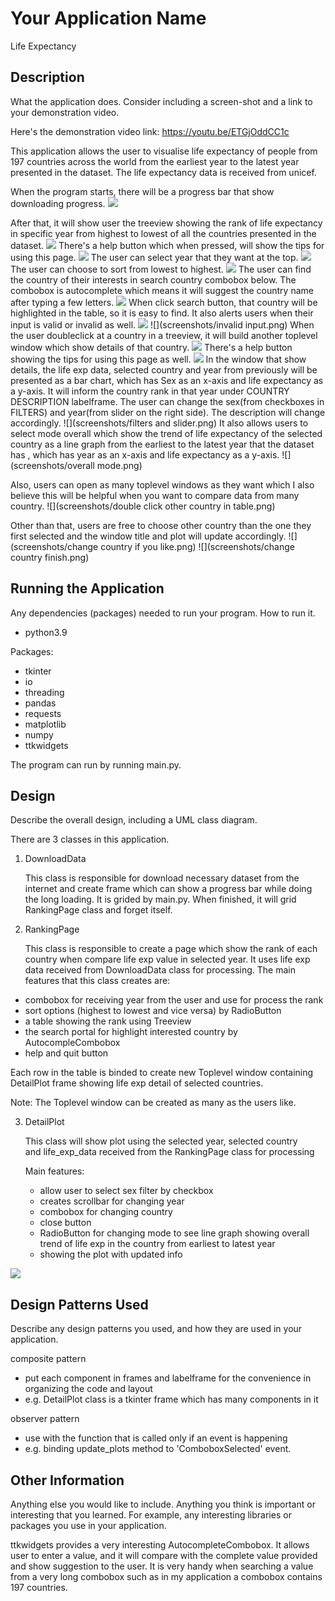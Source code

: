 # Your Application Name
 Life Expectancy
## Description
What the application does.  Consider including a screen-shot and a link to your demonstration video.

Here's the demonstration video link: https://youtu.be/ETGjOddCC1c

This application allows the user to visualise life expectancy of people from 197 countries across the world
from the earliest year to the latest year presented in the dataset. 
The life expectancy data is received from unicef. 

When the program starts, there will be a progress bar that show downloading progress.
![](screenshots/Download.png)

After that, it will show user the treeview showing the rank of life expectancy in specific year from highest to lowest
of all the countries presented in the dataset.
![](screenshots/Ranking_page.png)
There's a help button which when pressed, will show the tips for using this page.
![](screenshots/help.png)
The user can select year that they want at the top.
![](screenshots/Select_year.png)
 The user can choose to sort from lowest to highest.
![](screenshots/sort.png)
The user can find the country of their interests in search country combobox below.
The combobox is autocomplete which means it will suggest the country name after typing a few letters.
![](screenshots/Search.png)
When click search button, that country will be highlighted in the table, so it is easy to find.
It also alerts users when their input is valid or invalid as well.
![](screenshots/highlight.png)
![](screenshots/invalid input.png)
When the user doubleclick at a country in a treeview, 
it will build another toplevel window which show details of that country.
![](screenshots/detail.png)
There's a help button showing the tips for using this page as well.
![](screenshots/help2.png)
In the window that show details, the life exp data, selected country and year
from previously will be presented as a bar chart, which has Sex as an x-axis and life expectancy 
as a y-axis. It will inform the country rank in that year under COUNTRY DESCRIPTION labelframe.
The user can change the sex(from checkboxes in FILTERS) and year(from slider on the right side).
The description will change accordingly.
![](screenshots/filters and slider.png)
It also allows users to select mode overall which show the trend of life expectancy 
of the selected country as a line graph from the earliest to the latest year that the dataset has
, which has year as an x-axis and life expectancy as a y-axis.
![](screenshots/overall mode.png)


Also, users can open as many toplevel windows as they want which I also believe this will be 
helpful when you want to compare data from many country. 
![](screenshots/double click other country in table.png)

Other than that, users are free to choose other country than the one they first selected and 
the window title and plot will update accordingly.
![](screenshots/change country if you like.png)
![](screenshots/change country finish.png)


## Running the Application
Any dependencies (packages) needed to run your program. How to run it.

- python3.9

Packages:
- tkinter
- io
- threading
- pandas
- requests
- matplotlib
- numpy
- ttkwidgets

The program can run by running main.py.

 
## Design
Describe the overall design, including a UML class diagram.

There are 3 classes in this application.
1. DownloadData 

    This class is responsible for download necessary dataset from the internet
and create frame which can show a progress bar while doing the long loading.
It is grided by main.py. When finished, it will grid RankingPage class and forget itself.


2. RankingPage

    This class is responsible to create a page which show the rank of each country 
when compare life exp value in selected year. It uses life exp data received from
DownloadData class for processing.
The main features that this class creates are: 
- combobox for receiving year from the user and use for process the rank
- sort options (highest to lowest and vice versa) by RadioButton
- a table showing the rank using Treeview
- the search portal for highlight interested country by AutocompleCombobox
- help and quit button

Each row in the table is binded to create new Toplevel window containing DetailPlot frame 
showing life exp detail of selected countries.

Note: The Toplevel window can be created as many as the users like.

3. DetailPlot

    This class will show plot using the selected year, selected country  
and life_exp_data received from the RankingPage class for processing 

   Main features:
    - allow user to select sex filter by checkbox
    - creates scrollbar for changing year
    - combobox for changing country
    - close button
    - RadioButton for changing mode to see line graph showing 
   overall trend of life exp in the country from earliest to latest year
    - showing the plot with updated info

![](screenshots/uml.png)

## Design Patterns Used
Describe any design patterns you used, and how they are used in your application.

composite pattern 
- put each component in frames and labelframe for the convenience in organizing the code and layout
- e.g. DetailPlot class is a tkinter frame which has many components in it

observer pattern 
- use with the function that is called only if an event is happening 
- e.g. binding update_plots method to 'ComboboxSelected' event.
 
## Other Information
Anything else you would like to include.  Anything you think is important or interesting that you learned.  For example, any interesting libraries or packages you use in your application.

ttkwidgets provides a very interesting AutocompleteCombobox. It allows user to enter a value, and it will
compare with the complete value provided and show suggestion to the user. It is very handy when searching a value
from a very long combobox such as in my application a combobox contains 197 countries.
